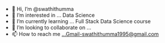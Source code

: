 - 👋 Hi, I’m @swathithumma
- 👀 I’m interested in ... Data Science
- 🌱 I’m currently learning ... Full Stack Data Science course
- 💞️ I’m looking to collaborate on ...
- 📫 How to reach me ...Gmail-swathithumma1995@gmail.com


<!---
swathithumma/swathithumma is a ✨ special ✨ repository because its `README.md` (this file) appears on your GitHub profile.
You can click the Preview link to take a look at your changes.
--->
